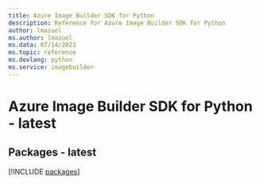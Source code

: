```yaml
---
title: Azure Image Builder SDK for Python
description: Reference for Azure Image Builder SDK for Python
author: lmazuel
ms.author: lmazuel
ms.data: 07/14/2023
ms.topic: reference
ms.devlang: python
ms.service: imagebuilder
---
```

# Azure Image Builder SDK for Python - latest
## Packages - latest
[!INCLUDE [packages](image-builder-index.md)]